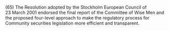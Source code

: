 (65) The Resolution adopted by the Stockholm European Council of 23 March 2001 endorsed the final report of the Committee of Wise Men and the proposed four-level approach to make the regulatory process for Community securities legislation more efficient and transparent.